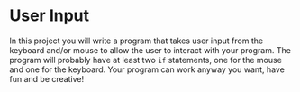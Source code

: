 User Input
=============

In this project you will write a program that takes user input from the keyboard and/or mouse to allow the user to interact with your program. The program will probably have at least two `if` statements, one for the mouse and one for the keyboard. Your program can work anyway you want, have fun and be creative!